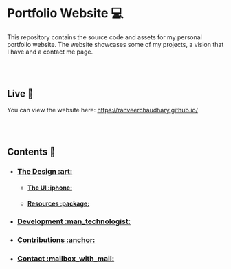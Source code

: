 # Portfolio Website :computer:

This repository contains the source code and assets for my personal portfolio website. The website showcases some of my projects, a vision that I have and a contact me page.

##

<br>

## Live :triangular_flag_on_post:

You can view the website here: https://ranveerchaudhary.github.io/

##

<br>

## Contents 🚀

<div>
  <ul>
    <li>
      <h3><a href = "#Resources">The Design :art:</a></h3>
      <ul>
        <li>
          <h4><a href = "#Resources">The UI :iphone:</a></h4>
        </li>
        <li>
          <h4><a href = "#Resources">Resources :package:</a></h4>
        </li>  
      </ul>
    </li>
    <li>
      <h3><a href = "#Development">Development :man_technologist:</a></h3>
    </li>
    <li>
      <h3><a href = "#contributions">Contributions :anchor:</a></h3>
    </li>
    <li>
      <h3><a href = "#contact">Contact :mailbox_with_mail:<a/></h3>
    </li>
  </ul>
</div>

##
